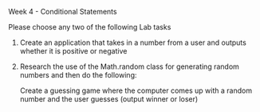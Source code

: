 Week 4 - Conditional Statements

Please choose any two of the following Lab tasks

1. Create an application that takes in a number from a user and outputs whether it is positive or negative

2. Research the use of the Math.random class for generating random numbers and then do the following:

    Create a guessing game where the computer comes up with a random number and the user guesses (output winner or loser)
